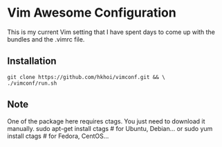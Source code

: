 # Vim Awesome Configuration
This is my current Vim setting that I have spent days to come up with the bundles and the .vimrc file.

## Installation

	git clone https://github.com/hkhoi/vimconf.git && \
	./vimconf/run.sh

## Note
One of the package here requires ctags. You just need to download it manually.
	sudo apt-get install ctags # for Ubuntu, Debian...
or
	sudo yum install ctags # for Fedora, CentOS...

